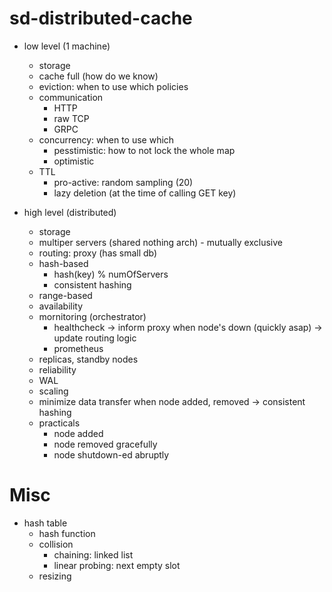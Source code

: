 # sd-distributed-cache

- low level (1 machine)
  - storage
  - cache full (how do we know)
  - eviction: when to use which policies
  - communication
    - HTTP
    - raw TCP
    - GRPC 
  - concurrency: when to use which
    - pesstimistic: how to not lock the whole map
    - optimistic
  - TTL
    - pro-active: random sampling (20)
    - lazy deletion (at the time of calling GET key)

- high level (distributed)
  -  storage
    - multiper servers (shared nothing arch) - mutually exclusive
  -  routing: proxy (has small db)
    - hash-based
      - hash(key) % numOfServers
      - consistent hashing 
    - range-based
  -  availability
    - mornitoring (orchestrator)
      - healthcheck -> inform proxy when node's down (quickly asap) -> update routing logic
      - prometheus
    - replicas, standby nodes
  -  reliability
    - WAL  
  -  scaling
    - minimize data transfer when node added, removed -> consistent hashing
    - practicals
      - node added
      - node removed gracefully
      - node shutdown-ed abruptly 


# Misc
- hash table
  - hash function
  - collision
    - chaining: linked list
    - linear probing: next empty slot
  - resizing
